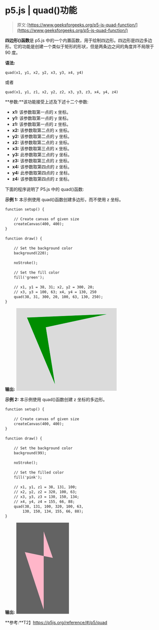 # p5.js | quad()功能

> 原文:[https://www.geeksforgeeks.org/p5-js-quad-function/](https://www.geeksforgeeks.org/p5-js-quad-function/)

**四边形()函数**是 p5.js 中的一个内置函数，用于绘制四边形。四边形是四边多边形。它的功能是创建一个类似于矩形的形状，但是两条边之间的角度并不局限于 90 度。

**语法:**

```
quad(x1, y1, x2, y2, x3, y3, x4, y4)
```

或者

```
quad(x1, y1, z1, x2, y2, z2, x3, y3, z3, x4, y4, z4)
```

**参数:**该功能接受上述及下述十二个参数:

*   **x1:** 该参数取第一点的 x 坐标。
*   **y1:** 该参数取第一点的 y 坐标。
*   **z1:** 该参数取第一点的 z 坐标。
*   **x2:** 该参数取第二点的 x 坐标。
*   **y2:** 该参数取第二点的 y 坐标。
*   **z2:** 该参数取第二点的 z 坐标。
*   **x3:** 该参数取第三点的 x 坐标。
*   **y3:** 此参数取第三点的 y 坐标。
*   **z3:** 该参数取第三点的 z 坐标。
*   **x4:** 该参数取第四点的 z 坐标。
*   **y4:** 此参数取第四点的 z 坐标。
*   **z4:** 该参数取第四点的 z 坐标。

下面的程序说明了 P5.js 中的 quad()函数:

**示例 1:** 本示例使用 quad()函数创建多边形，而不使用 z 坐标。

```
function setup() {

    // Create canvas of given size
    createCanvas(400, 400);
}

function draw() {

    // Set the background color
    background(220);

    noStroke();

    // Set the fill color
    fill('green');

    // x1, y1 = 38, 31; x2, y2 = 300, 20;
    // x3, y3 = 100, 63; x4, y4 = 130, 250
    quad(38, 31, 300, 20, 100, 63, 130, 250); 
}
```

**输出:**
![](img/e144ddce12587f8fdf6d225a9a21e50b.png)

**示例 2:** 本示例使用 quad()函数创建 z 坐标的多边形。

```
function setup() {

    // Create canvas of given size
    createCanvas(400, 400);
}

function draw() {

    // Set the background color
    background(99);

    noStroke();

    // Set the filled color
    fill('pink');

    // x1, y1, z1 = 38, 131, 100;
    // x2, y2, z2 = 320, 100, 63; 
    // x3, y3, z3 = 130, 150, 134; 
    // x4, y4, z4 = 155, 66, 88;
    quad(38, 131, 100, 320, 100, 63,
        130, 150, 134, 155, 66, 88); 
}
```

**输出:**
![](img/79f6ae624cb10223925463092ebfccc9.png)

**参考:**T2】https://p5js.org/reference/#/p5/quad